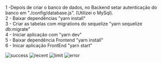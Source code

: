 1  -Depois de criar o banco de dados, no Backend setar autenticação do banco em "./config/database.js". (Utilizei o MySql). <br>
2 - Baixar dependências "yarn install"  <br>
3 - Criar as tabelas com migrations do sequelize "yarn sequelize db:migrate"  <br>
4 - Iniciar aplicação com "yarn dev"  <br>
5 - Baixar dependência Frontend "yarn install"  <br>
6 - Inicar aplicação FrontEnd "yarn start"  <br>

![success](https://user-images.githubusercontent.com/26778884/64041205-5027c680-cb35-11e9-8b91-fef95c69e375.gif)
![recent](https://user-images.githubusercontent.com/26778884/64041211-5322b700-cb35-11e9-8f34-efa9b189f283.gif)
![limit](https://user-images.githubusercontent.com/26778884/64041214-55851100-cb35-11e9-86b9-d6f7f1607874.gif)
![error](https://user-images.githubusercontent.com/26778884/64041217-574ed480-cb35-11e9-81c4-d8fe3a61c8e1.gif)

